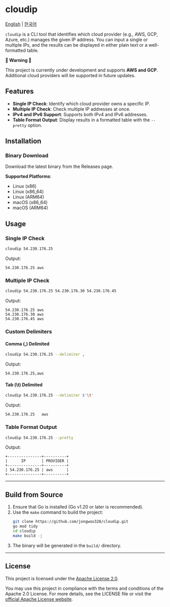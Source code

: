 # cloudip

[English](./README.md) | [한국어](./docs/README_ko.md)

`cloudip` is a CLI tool that identifies which cloud provider (e.g., AWS, GCP, Azure, etc.) manages the given IP address. You can input a single or multiple IPs, and the results can be displayed in either plain text or a well-formatted table.

**🚨 Warning 🚨**

This project is currently under development and supports **AWS and GCP**. Additional cloud providers will be supported in future updates.


## Features
- **Single IP Check**: Identify which cloud provider owns a specific IP.
- **Multiple IP Check**: Check multiple IP addresses at once.
- **IPv4 and IPv6 Support**: Supports both IPv4 and IPv6 addresses.
- **Table Format Output**: Display results in a formatted table with the `--pretty` option.


## Installation
### Binary Download
Download the latest binary from the Releases page.

**Supported Platforms**:
- Linux (x86)
- Linux (x86_64)
- Linux (ARM64)
- macOS (x86_64)
- macOS (ARM64)


## Usage
### Single IP Check
```zsh
cloudip 54.230.176.25
```
Output:
```
54.230.176.25 aws
```

### Multiple IP Check
```zsh
cloudip 54.230.176.25 54.230.176.30 54.230.176.45
```
Output:
```
54.230.176.25 aws
54.230.176.30 aws
54.230.176.45 aws
```

### Custom Delimiters
#### Comma (,) Delimited
```zsh
cloudip 54.230.176.25 --delimiter ,
```
Output:
```
54.230.176.25,aws
```

#### Tab (\t) Delimited
```zsh
cloudip 54.230.176.25 --delimiter $'\t'
```
Output:
```
54.230.176.25   aws
```

### Table Format Output
```zsh
cloudip 54.230.176.25 --pretty
```
Output:
```
+---------------+----------+
|      IP       | PROVIDER |
+---------------+----------+
| 54.230.176.25 | aws      |
+---------------+----------+
```

---

## Build from Source
1. Ensure that Go is installed (Go v1.20 or later is recommended).
2. Use the `make` command to build the project:
   ```zsh
   git clone https://github.com/jongwoo328/cloudip.git
   go mod tidy
   cd cloudip
   make build -j
   ```
3. The binary will be generated in the `build/` directory.

---

## License
This project is licensed under the [Apache License 2.0](./LICENSE).

You may use this project in compliance with the terms and conditions of the Apache 2.0 License. For more details, see the LICENSE file or visit the [official Apache License website](http://www.apache.org/licenses/LICENSE-2.0).
